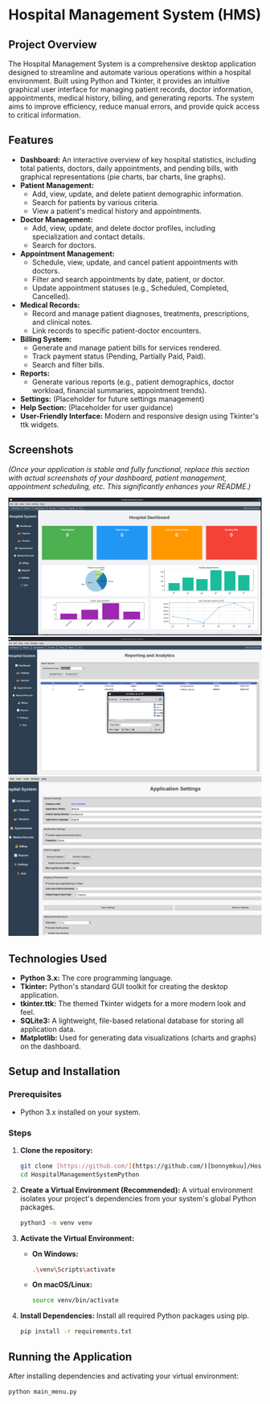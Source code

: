 # Hospital Management System (HMS)

## Project Overview
The Hospital Management System is a comprehensive desktop application designed to streamline and automate various operations within a hospital environment. Built using Python and Tkinter, it provides an intuitive graphical user interface for managing patient records, doctor information, appointments, medical history, billing, and generating reports. The system aims to improve efficiency, reduce manual errors, and provide quick access to critical information.

## Features
* **Dashboard:** An interactive overview of key hospital statistics, including total patients, doctors, daily appointments, and pending bills, with graphical representations (pie charts, bar charts, line graphs).
* **Patient Management:**
    * Add, view, update, and delete patient demographic information.
    * Search for patients by various criteria.
    * View a patient's medical history and appointments.
* **Doctor Management:**
    * Add, view, update, and delete doctor profiles, including specialization and contact details.
    * Search for doctors.
* **Appointment Management:**
    * Schedule, view, update, and cancel patient appointments with doctors.
    * Filter and search appointments by date, patient, or doctor.
    * Update appointment statuses (e.g., Scheduled, Completed, Cancelled).
* **Medical Records:**
    * Record and manage patient diagnoses, treatments, prescriptions, and clinical notes.
    * Link records to specific patient-doctor encounters.
* **Billing System:**
    * Generate and manage patient bills for services rendered.
    * Track payment status (Pending, Partially Paid, Paid).
    * Search and filter bills.
* **Reports:**
    * Generate various reports (e.g., patient demographics, doctor workload, financial summaries, appointment trends).
* **Settings:** (Placeholder for future settings management)
* **Help Section:** (Placeholder for user guidance)
* **User-Friendly Interface:** Modern and responsive design using Tkinter's ttk widgets.

## Screenshots
*(Once your application is stable and fully functional, replace this section with actual screenshots of your dashboard, patient management, appointment scheduling, etc. This significantly enhances your README.)*

![Dashboard Screenshot](./screenshot/hmsd.png)
![Patients Screenshot](./screenshot/patien.png)
![Settings Screenshot](./screenshot/hmsset.png)

## Technologies Used
* **Python 3.x:** The core programming language.
* **Tkinter:** Python's standard GUI toolkit for creating the desktop application.
* **tkinter.ttk:** The themed Tkinter widgets for a more modern look and feel.
* **SQLite3:** A lightweight, file-based relational database for storing all application data.
* **Matplotlib:** Used for generating data visualizations (charts and graphs) on the dashboard.

## Setup and Installation

### Prerequisites
* Python 3.x installed on your system.

### Steps
1.  **Clone the repository:**
    ```bash
    git clone [https://github.com/](https://github.com/)[bonnymkuu]/HospitalManagementSystemPython.git
    cd HospitalManagementSystemPython
    ```
2.  **Create a Virtual Environment (Recommended):**
    A virtual environment isolates your project's dependencies from your system's global Python packages.
    ```bash
    python3 -m venv venv
    ```

3.  **Activate the Virtual Environment:**
    * **On Windows:**
        ```bash
        .\venv\Scripts\activate
        ```
    * **On macOS/Linux:**
        ```bash
        source venv/bin/activate
        ```

4.  **Install Dependencies:**
    Install all required Python packages using pip.
    ```bash
    pip install -r requirements.txt
    ```
   
## Running the Application
After installing dependencies and activating your virtual environment:

```bash
python main_menu.py
